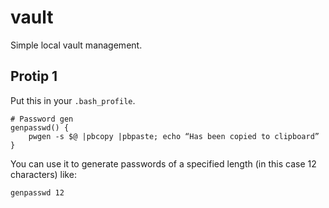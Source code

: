 # vault

Simple local vault management.

## Protip 1
Put this in your `.bash_profile`.
```
# Password gen
genpasswd() { 
    pwgen -s $@ |pbcopy |pbpaste; echo “Has been copied to clipboard”
}
```

You can use it to generate passwords of a specified length (in this case 12 characters) like:
```
genpasswd 12
```
